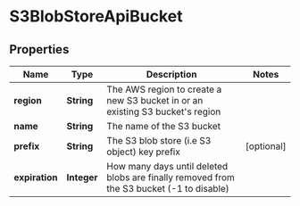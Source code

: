 # S3BlobStoreApiBucket

## Properties
Name | Type | Description | Notes
------------ | ------------- | ------------- | -------------
**region** | **String** | The AWS region to create a new S3 bucket in or an existing S3 bucket&#x27;s region | 
**name** | **String** | The name of the S3 bucket | 
**prefix** | **String** | The S3 blob store (i.e S3 object) key prefix |  [optional]
**expiration** | **Integer** | How many days until deleted blobs are finally removed from the S3 bucket (-1 to disable) | 
